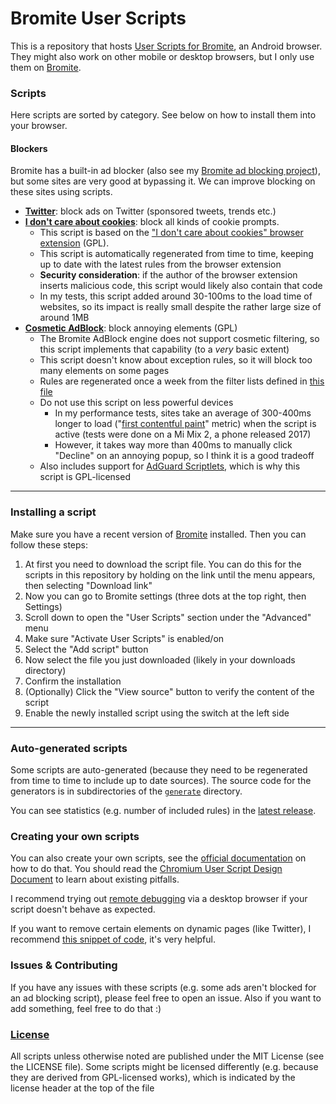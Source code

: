 # Bromite User Scripts
This is a repository that hosts [User Scripts for Bromite](https://github.com/bromite/bromite/wiki/UserScripts), an Android browser. They might also work on other mobile or desktop browsers, but I only use them on [Bromite](https://www.bromite.org/).

### Scripts
Here scripts are sorted by category. See below on how to install them into your browser.

#### Blockers
Bromite has a built-in ad blocker (also see my [Bromite ad blocking project](https://github.com/xarantolus/filtrite)), but some sites are very good at bypassing it. We can improve blocking on these sites using scripts.

* [**Twitter**](https://github.com/xarantolus/bromite-userscripts/releases/latest/download/twitter.user.js): block ads on Twitter (sponsored tweets, trends etc.)
* [**I don't care about cookies**](https://github.com/xarantolus/bromite-userscripts/releases/latest/download/idcac.user.js): block all kinds of cookie prompts.
  * This script is based on the ["I don't care about cookies" browser extension](https://addons.mozilla.org/de/firefox/addon/i-dont-care-about-cookies/) (GPL).
  * This script is automatically regenerated from time to time, keeping up to date with the latest rules from the browser extension
  * **Security consideration**: if the author of the browser extension inserts malicious code, this script would likely also contain that code
  * In my tests, this script added around 30-100ms to the load time of websites, so its impact is really small despite the rather large size of around 1MB
* [**Cosmetic AdBlock**](https://github.com/xarantolus/bromite-userscripts/releases/latest/download/cosmetic.user.js): block annoying elements (GPL)
  * The Bromite AdBlock engine does not support cosmetic filtering, so this script implements that capability (to a *very* basic extent)
  * This script doesn't know about exception rules, so it will block too many elements on some pages
  * Rules are regenerated once a week from the filter lists defined in [this file](generate/cosmetic/filter-lists.txt)
  * Do not use this script on less powerful devices
    * In my performance tests, sites take an average of 300-400ms longer to load ("[first contentful paint](https://web.dev/fcp/)" metric) when the script is active (tests were done on a Mi Mix 2, a phone released 2017)
    * However, it takes way more than 400ms to manually click "Decline" on an annoying popup, so I think it is a good tradeoff
  * Also includes support for [AdGuard Scriptlets](https://github.com/AdguardTeam/Scriptlets), which is why this script is GPL-licensed


---

### Installing a script
Make sure you have a recent version of [Bromite](https://www.bromite.org/) installed. Then you can follow these steps:
1. At first you need to download the script file. You can do this for the scripts in this repository by holding on the link until the menu appears, then selecting "Download link"
2. Now you can go to Bromite settings (three dots at the top right, then Settings)
3. Scroll down to open the "User Scripts" section under the "Advanced" menu
4. Make sure "Activate User Scripts" is enabled/on
5. Select the "Add script" button
6. Now select the file you just downloaded (likely in your downloads directory)
7. Confirm the installation
8. (Optionally) Click the "View source" button to verify the content of the script
9. Enable the newly installed script using the switch at the left side

---

### Auto-generated scripts
Some scripts are auto-generated (because they need to be regenerated from time to time to include up to date sources). The source code for the generators is in subdirectories of the [`generate`](generate/) directory.

You can see statistics (e.g. number of included rules) in the [latest release](https://github.com/xarantolus/bromite-userscripts/releases/latest).

### Creating your own scripts
You can also create your own scripts, see the [official documentation](https://github.com/bromite/bromite/wiki/UserScripts) on how to do that. You should read the [Chromium User Script Design Document](https://www.chromium.org/developers/design-documents/user-scripts) to learn about existing pitfalls.

I recommend trying out [remote debugging](https://developer.chrome.com/docs/devtools/remote-debugging/) via a desktop browser if your script doesn't behave as expected.

If you want to remove certain elements on dynamic pages (like Twitter), I recommend [this snippet of code](http://ryanmorr.com/using-mutation-observers-to-watch-for-element-availability/), it's very helpful.


### Issues & Contributing
If you have any issues with these scripts (e.g. some ads aren't blocked for an ad blocking script), please feel free to open an issue. Also if you want to add something, feel free to do that :)


### [License](LICENSE)
All scripts unless otherwise noted are published under the MIT License (see the LICENSE file). Some scripts might be licensed differently (e.g. because they are derived from GPL-licensed works), which is indicated by the license header at the top of the file
